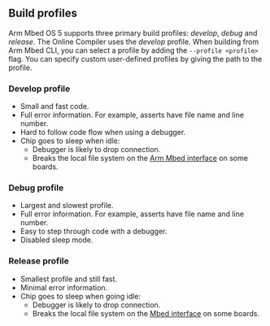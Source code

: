 <h2 id="build-profiles">Build profiles</h2>

Arm Mbed OS 5 supports three primary build profiles: *develop*, *debug* and *release*. The Online Compiler uses the *develop* profile. When building from Arm Mbed CLI, you can select a profile by adding the `--profile <profile>` flag. You can specify custom user-defined profiles by giving the path to the profile.

### Develop profile

- Small and fast code.
- Full error information. For example, asserts have file name and line number.
- Hard to follow code flow when using a debugger.
- Chip goes to sleep when idle:
    * Debugger is likely to drop connection.
    * Breaks the local file system on the <a href="/docs/v5.7/introduction/index.html" target="_blank">Arm Mbed interface</a> on some boards.

### Debug profile

- Largest and slowest profile.
- Full error information. For example, asserts have file name and line number.
- Easy to step through code with a debugger.
- Disabled sleep mode.

### Release profile

- Smallest profile and still fast.
- Minimal error information.
- Chip goes to sleep when going idle:
    - Debugger is likely to drop connection.
    - Breaks the local file system on the <a href="/docs/v5.7/introduction/index.html" target="_blank">Mbed interface</a> on some boards.
